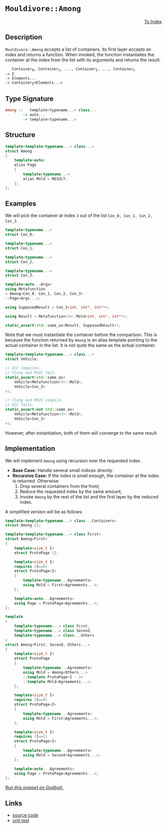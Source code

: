 <!-- Copyright 2024 Feng Mofan
SPDX-License-Identifier: Apache-2.0 -->

# `Mouldivore::Among`

<p style='text-align: right;'><a href="../../../index.md#list-examinations">To Index</a></p>

## Description

`Mouldivore::Among` accepts a list of containers. Its first layer accepts an index and returns a function.
When invoked, the function instantiates the container at the index from the list with its arguments and returns the result.

<pre><code>   Container<sub>0</sub>, Container<sub>1</sub>, ..., Container<sub>I</sub>, ..., Container<sub>n</sub>
-> I
-> Elements...
-> Container<sub>I</sub>&lt;Elements...&gt;</code></pre>

## Type Signature

```Haskell
Among ::   template<typename...> class...
        -> auto...
        -> template<typename...>
```

## Structure

```C++
template<template<typename...> class...>
struct Among
{
    template<auto>
    alias Page
    {
        template<typename...>
        alias Mold = RESULT;
    };
};
```

## Examples

We will pick the container at index `3` out of the list `Con_0, Con_1, Con_2, Con_3`.

```C++
template<typename...>
struct Con_0;

template<typename...>
struct Con_1;

template<typename...>
struct Con_2;

template<typename...>
struct Con_3;

template<auto...Args>
using Metafunction
= Among<Con_0, Con_1, Con_2, Con_3>
::Page<Args...>;

using SupposedResult = Con_3<int, int*, int**>;

using Result = Metafunction<3>::Mold<int, int*, int**>;

static_assert(std::same_as<Result, SupposedResult>);
```

Note that we must instantiate the container before the comparison.
This is because the function returned by `Among` is an alias template pointing to the actual container in the list.
It is not quite the same as the actual container.

```C++
template<template<typename...> class...>
struct Vehicle;

// GCC compiles.
// Clang and MSVC fail.
static_assert(std::same_as<
    Vehicle<Metafunction<3>::Mold>,
    Vehicle<Con_3>
>);

// Clang and MSVC compile.
// GCC fails.
static_assert(not std::same_as<
    Vehicle<Metafunction<3>::Mold>,
    Vehicle<Con_3>
>);
```

However, after instantiation, both of them will converge to the same result.

## Implementation

We will implement `Among` using recursion over the requested index.

- **Base Case:** Handle several small indices directly.
- **Recursive Case:** If the index is small enough, the container at the index is returned. Otherwise:
  1. Drop several containers from the front;
  2. Reduce the requested index by the same amount;
  3. Invoke `Among` by the rest of the list and the first layer by the reduced index.

A simplified version will be as follows:

```C++
template<template<typename...> class...Containers>
struct Among {};

template<template<typename...> class First>
struct Among<First>
{
    template<size_t I>
    struct ProtoPage {};

    template<size_t I>
    requires (I==0)
    struct ProtoPage<I>
    {
        template<typename...Agreements>
        using Mold = First<Agreements...>;
    };

    template<auto...Agreements>
    using Page = ProtoPage<Agreements...>;
};

template
<
    template<typename...> class First,
    template<typename...> class Second,
    template<typename...> class...Others
>
struct Among<First, Second, Others...>
{
    template<size_t I>
    struct ProtoPage 
    {
        template<typename...Agreements>
        using Mold = Among<Others...>
        ::template ProtoPage<I - 2>
        ::template Mold<Agreements...>;
    };

    template<size_t I>
    requires (I==0)
    struct ProtoPage<I>
    {
        template<typename...Agreements>
        using Mold = First<Agreements...>;
    };

    template<size_t I>
    requires (I==1)
    struct ProtoPage<I>
    {
        template<typename...Agreements>
        using Mold = Second<Agreements...>;
    };

    template<auto...Agreements>
    using Page = ProtoPage<Agreements...>;
};
```

[*Run this snippet on Godbolt.*](https://godbolt.org/#z:OYLghAFBqd5QCxAYwPYBMCmBRdBLAF1QCcAaPECAMzwBtMA7AQwFtMQByARg9KtQYEAysib0QXACx8BBAKoBnTAAUAHpwAMvAFYTStJg1DIApACYAQuYukl9ZATwDKjdAGFUtAK4sGIAMykrgAyeAyYAHI%2BAEaYxCAArACcpAAOqAqETgwe3r566ZmOAqHhUSyx8YF2mA7ZQgRMxAS5Pn7VmPbFDA1NBKWRMXGJKQqNza35XLbj/WGDFcP%2BAJS2qF7EyOwc5v5hyN5YANQm/m7IY%2BhYVKfYJhoAgvcPBJgsqQavp26v75%2BY3wIAE9UoxWJgAHRQ25HA5MBQKKEQjyCJjzYgKW7PMbELwOI4PFgCYAnADsVlJABFTlZHs9fh8mF8zgz/oCQWC2EiYXCEUcAGJ4DEELGPHF4ggEolGb6C4Wip7k55HFVHVlMgFnTIAL0wAH1JQBJBWqo7i/HKYioIjKJjATBkinU/y0p6PU3q5luHX6o0m1XETAARy8QswCiOEGN/mdlI0y2VqvNkst1tQtvt32jd3dqpMStzppVns1Pw5zC5UIewEDb0YBEx/hzDyLqq8mSMRwAsp50CcYwKhWNvtXa2xBIjoU2aYmVfnna7Z2q3oyvUwvEQkaPMHWJ/6Ve2wiSMw7TpSjqmbXbS9vdw3udOXc95zO6Y8S8%2BzkuPyzy%2BCH9gsIGHycpjKQ34rmyv6ghWkJToBvIRkItQCOg4GFsufwauyMH/vBQHwpOEIAPIEAgcSYnS05igQuL4oSxKykOBCkEcyFoAwaFHKR5EYgBz4Fi2qo/t6eC6gaRzZkuyYXlaV72icGH5q6rbFpB2HQZycEQre44NvuRaHp2Pa0H2Z5SoxZw8RR/EYaaIAgCWslpieWZHAAtEcZgGfZjnqa83a9iONY7npRFYk%2BSlUq%2BbpCWpWFej6ElSRhgYhmGEZRmeZ7xtJtESs58mlilcWOkuHr%2BaWwK4ZWOkhXejbNqpRxGSSJlmQOoEimcun1uFj4qXm0WRbFFUJaWSV%2BtRpVpaGgaZdGsZcAmGEyZe6bXlmBnKeVwmVThWlbvVYU%2BW2HZtb2/bnuxqHBWOfX8SNpoviNEHjd866blWx19QZrUXteV2FRtmY9T9E6PYuw2Lo8AD0ABUiNI8jKOw88CNI0cAAq4YNkcyNo3DKPEwTz50mYewMAcXjHN8HFbKk%2BnTfS%2B2abBtkPDJKJ6hoMUs%2B9bN4RCCpcwIepcHz76s2WNXaSL%2BX4tz3mvVLAsy4d8HYgrkrc/4ksPBjiODsKRzYKorAfA6pNvi80ufagW7EMAjXPP9XaYI0VBeFT3SfueDEymc3MaKx3PTEcSuh2LevTQ5rk9U7/V3CrDz/UIXipIUmDoAASuGXi0JK5m698YQsUcZfw6xlfwxFMOp%2BdRx5woBdFwO7ue97dQCN8MfYA57Wl4I1eCFXFej7XA1k5zjSOMgeqEXEBAQJcDkKOCC%2BNm4zet6x6eZxk2c74XtwJinhvw2xKGcab5t/FbSOE7FIkv3%2BtU8sBSda3RkoAGqYAgPABxNT11hrDI4ABxNwbhYSoHeHQcMws4bgLcAYTshg%2BxdiEL/GBVA0S0CQTPJkQDN5KGaCvAg6A14b3hN8Jc/9AHAO%2BB3JgXsfbZF7rcAeQUmzoVKgwoB9Bvgl2Zk2M%2BoCUFoJJBg7s2CYFoHgfQQhYDIHQKOHgugiItbEPnovchDBrRmkodQtgm86EYQEUws4LC2HdwYJwps3DTK3D4aaSxQig7RwVKfGKHBVi0E4AkXgfgOBaFIKgTgbhrDWDNOsTYp4KY8FIAQTQfjVgAGtEiSAhBoSQXBST%2BA0AkDQZgABspSzAAA5Kn6E4JIXgLAJAaBDiEsJESOC8AUCAEOKTQl%2BNIHAWAMBEAgHWAQVIG5yCUAUakBBxAIjgk4KoSppT3KlMkEcYAyBkBHCkBCMwvBs6EBIHgKh0x%2BCCBEGIdgUgZCCEUCodQfTSC6GmAAd2IEwVInAeD%2BMCcE1J4TODEQ3BMyUqAqBHGWas9Zmztm7OyWYSMHhFFxBOIk5YvBelaFWBAJAMy5lTIgAS%2Bg8RgBSDMHwOgrwMSUGiIC6IYQmhAh%2BbwRlzBiBAmItEbQtRelJIUXpYiDBaAsueVgaIXhgBuDELQLp3BeBYBYIYYA4hxVhjqAAN3DICzAqhagbm2EksunRAW0DwNET5nKPBYEBbRPAjSFWkG1cQaIh9KRvBVeaowqTVhUAMM7X%2BeBMBvOIjBVldzhCiHELci58glBqEBa8/QKqUDRMsPoC1XTICrFQIzbI8r3KXDPKYSw1gzBtJdcQU5Oqc22E6Hy7ILhOKTD8NMEI8xyiVAKBkLIAhW09qKNkAYXbhjTBqHY3oExPBtD0BO7oU65hlCGPEcdswB1rr6COldEhVgKDiVsXdtSOBBNIK03g7SoUrLWRsrZOy9lIogLgY5xB0X%2BGWli31qxyJMCwPECAGSQCSH8BCJI/hSSSFyWYSQpTmkJFKSkAJHB6mkEae%2BiEpSuClMqUkSpWGEh5OSP4UpZ7AXtM6d05JvqBnDLxaM0FkyKDErgbM0lCy2CcCaCwTVpJ3JMAIp2LgSQIRcByYc/ARBq1nMjVcmN0g40PMTc83QlKPlfNZX8k9ALnntJBeMjcRwIVHC4zxvjAmSRCZEzk5FLG5lvrMJiqjfTcX4ts6SolJLhgmd43CIwQmuAhxoIXCidKGVMs5RG9lzLuW8ocBGwV9ZhWisBRKqVMraByojUqr12wwn4EDFqnVzy9UGteBGk1SGwnmstcym1uWsXVsdUkl1bqlAeuVUYb1oBnN8ADQoINIaw2MAjXG2TNz5OyEU08sJKmU0%2BtLVYDN1Xs0AfCfmgQhbi0xgW%2BWytcQpO1tW/OptEBXAbqCJxbdixV1pF7d0c7hQ%2B0MCu928dDbJ3rpnVMetXR6izBe2OmYfRztjC3Z2ndy01gbEPZDpDp7z1Ao4MZ4g3HeP8d8xZ4TomNCRmfZJt9H6nM4u/ZgX9wxVtIZQ2h4TuTSTJFJAUyQ0H1nTAR%2BR2wlHsX9MGSMsZYKPNubiOx7YXHYUsAUJqnZmrLP/DGOJl9py9CjejeNyNU2k0BFIGp75CrNPw7I8Chj4LIWi42eLyXRxpfCdl5KCAKLWNot2CsT9PW6OebIEx93IBJeZz1FbvUNuF4o/WVS4LtKID0ueVFiLTro9cp5Xy%2BLcChUirFXlzAkrpWyvlUk7LnX6ukHy427V8qwkleQIa8rghTXPOq1aoEdW7WNYjS191nrOtHmo/6u0/Xg2hvDU65X1yJATfuQm6bOhNdSLTWWpbWb4C5vWwweVsNV47csBWi9Vaa0rb3e97ozb3BfbbRd9AAObuPfu8fwdT3z9zv3394H1%2B3u/YEIuu/m7p15BP6D5oH%2B90Ho3J67aZtKcDI4sBi4S5S4y4ahjC44SYkAE6OZc7LAk5k7/qaZU4gBmDCb%2BD%2BAJDFJ5LNJ4GkjYakY6acAUY9JfqkCZKSAJCgYJCVJlJJCSBJAFLgZcCBBIb%2BAgEXqUFE5pLHoHLkGgEdKCGoHOoURNqSBAA%3D)

## Links

- [source code](../../../../conceptrodon/mouldivore/among.hpp)
- [unit test](../../../../tests/unit/metafunctions/mouldivore/among.test.hpp)
